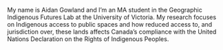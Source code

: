 My name is Aidan Gowland and I’m an MA student in the Geographic Indigenous Futures Lab at the University of Victoria. My research focuses on Indigenous access to public spaces and how reduced access to, and jurisdiction over, these lands affects Canada’s compliance with the United Nations Declaration on the Rights of Indigenous Peoples.